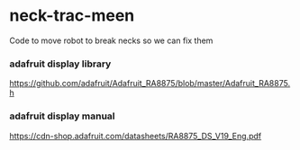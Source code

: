 # neck-trac-meen

Code to move robot to break necks so we can fix them

### adafruit display library
https://github.com/adafruit/Adafruit_RA8875/blob/master/Adafruit_RA8875.h
### adafruit display manual
https://cdn-shop.adafruit.com/datasheets/RA8875_DS_V19_Eng.pdf

